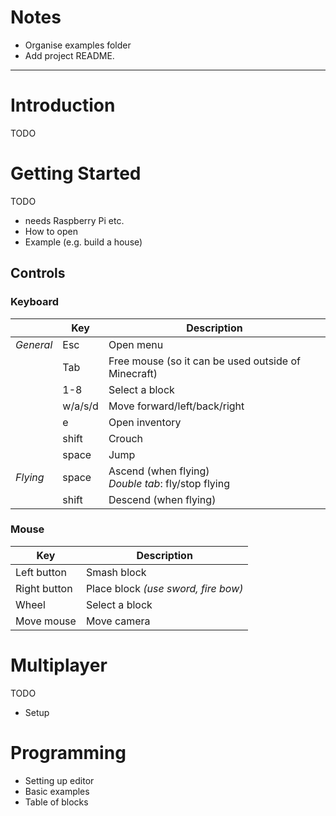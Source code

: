 # Notes

- Organise examples folder
- Add project README.

----


# Introduction

TODO


# Getting Started

TODO 

- needs Raspberry Pi etc.
- How to open
- Example (e.g. build a house)


## Controls

### Keyboard

|               | Key           | Description                                               |
| ------------- | ------------- | ----------------------------------------------------------|   
| *General*     | Esc           | Open menu                                                 |
|               | Tab           | Free mouse (so it can be used outside of Minecraft)       |
|               | 1-8           | Select a block                                            |
|               | w/a/s/d       | Move forward/left/back/right                              |
|               | e             | Open inventory                                            |
|               | shift         | Crouch                                                    |
|               | space         | Jump                                                      |
| *Flying*      | space         | Ascend (when flying)<br>_Double tab_: fly/stop flying     |
|               | shift         | Descend (when flying)                                     |

### Mouse

| Key           | Description                                               |
| ------------- | ----------------------------------------------------------|   
| Left button   | Smash block                                               |
| Right button  | Place block _(use sword, fire bow)_                       |
| Wheel         | Select a block                                            |
| Move mouse    | Move camera                                               |


# Multiplayer

TODO

- Setup


# Programming

- Setting up editor
- Basic examples
- Table of blocks


